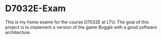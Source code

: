 # D7032E-Exam
This is my home exame for the course D7032E at LTU. The goal of this project is to implement a version of the game Boggle with a good software architecture.
